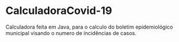 # CalculadoraCovid-19
Calculadora feita em Java,  para o calculo do boletim epidemiológico municipal visando o numero de  incidências de casos. 
